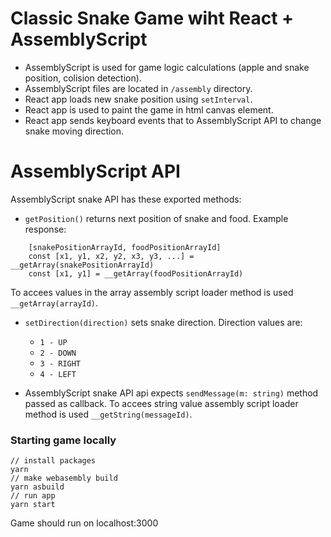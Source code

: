 # Classic Snake Game wiht React + AssemblyScript

-   AssemblyScript is used for game logic calculations (apple and snake position, colision detection).
-   AssemblyScript files are located in `/assembly` directory.
-   React app loads new snake position using `setInterval`.
-   React app is used to paint the game in html canvas element.
-   React app sends keyboard events that to AssemblyScript API to change snake moving direction.

# AssemblyScript API

AssemblyScript snake API has these exported methods:

-   `getPosition()` returns next position of snake and food. Example response:

```
    [snakePositionArrayId, foodPositionArrayId]
    const [x1, y1, x2, y2, x3, y3, ...] = __getArray(snakePositionArrayId)
    const [x1, y1] = __getArray(foodPositionArrayId)
```

To accees values in the array assembly script loader method is used `__getArray(arrayId)`.

-   `setDirection(direction)` sets snake direction. Direction values are:

    -   `1 - UP`
    -   `2 - DOWN`
    -   `3 - RIGHT`
    -   `4 - LEFT`

-   AssemblyScript snake API api expects `sendMessage(m: string)` method passed as callback. To accees string value assembly script loader method is used `__getString(messageId)`.

### Starting game locally

```
// install packages
yarn
// make webasembly build
yarn asbuild
// run app
yarn start
```

Game should run on localhost:3000
